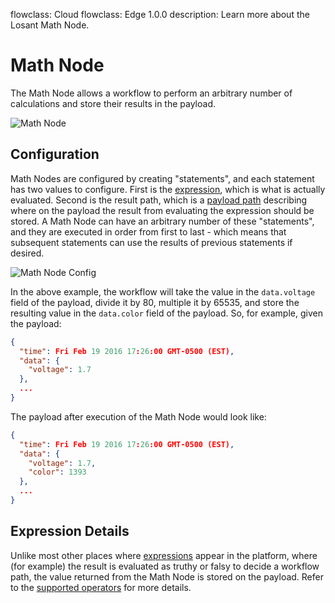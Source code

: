 flowclass: Cloud
flowclass: Edge 1.0.0
description: Learn more about the Losant Math Node.

# Math Node

The Math Node allows a workflow to perform an arbitrary number of calculations and store their results in the payload.

![Math Node](/images/workflows/logic/math-node.png "Math Node")

## Configuration

Math Nodes are configured by creating "statements", and each statement has two values to configure. First is the [expression](/workflows/accessing-payload-data/#expressions), which is what is actually evaluated. Second is the result path, which is a [payload path](/workflows/accessing-payload-data/#payload-paths) describing where on the payload the result from evaluating the expression should be stored. A Math Node can have an arbitrary number of these "statements", and they are executed in order from first to last - which means that subsequent statements can use the results of previous statements if desired.

![Math Node Config](/images/workflows/logic/math-node-config.png "Math Node Config")

In the above example, the workflow will take the value in the `data.voltage` field of the payload, divide it by 80, multiple it by 65535, and store the resulting value in the `data.color` field of the payload. So, for example, given the payload:

```json
{
  "time": Fri Feb 19 2016 17:26:00 GMT-0500 (EST),
  "data": {
    "voltage": 1.7
  },
  ...
}
```

The payload after execution of the Math Node would look like:

```json
{
  "time": Fri Feb 19 2016 17:26:00 GMT-0500 (EST),
  "data": {
    "voltage": 1.7,
    "color": 1393
  },
  ...
}
```

## Expression Details

Unlike most other places where [expressions](/workflows/accessing-payload-data/#expressions) appear in the platform, where (for example) the result is evaluated as truthy or falsy to decide a workflow path, the value returned from the Math Node is stored on the payload. Refer to the [supported operators](/workflows/accessing-payload-data/#supported-operators) for more details.
